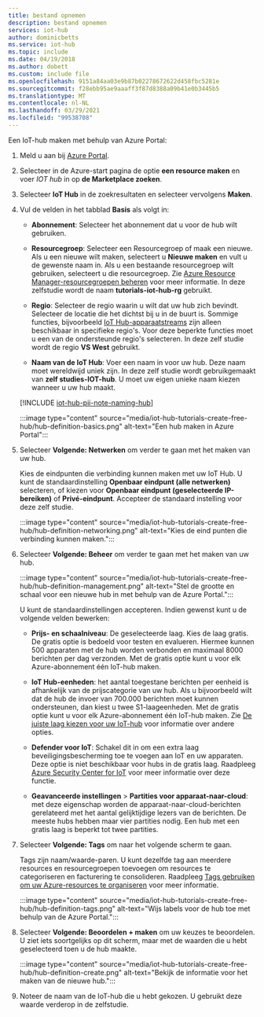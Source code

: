 ```yaml
---
title: bestand opnemen
description: bestand opnemen
services: iot-hub
author: dominicbetts
ms.service: iot-hub
ms.topic: include
ms.date: 04/19/2018
ms.author: dobett
ms.custom: include file
ms.openlocfilehash: 9151a84aa03e9b87b02278672622d458fbc5281e
ms.sourcegitcommit: f28ebb95ae9aaaff3f87d8388a09b41e0b3445b5
ms.translationtype: MT
ms.contentlocale: nl-NL
ms.lasthandoff: 03/29/2021
ms.locfileid: "99538708"
---
```

Een IoT-hub maken met behulp van Azure Portal:

1. Meld u aan bij [Azure Portal](https://portal.azure.com).

1. Selecteer in de Azure-start pagina de optie **een resource maken** en voer *IOT hub* in op **de Marketplace zoeken**.

1. Selecteer **IoT Hub** in de zoekresultaten en selecteer vervolgens **Maken**.

1. Vul de velden in het tabblad **Basis** als volgt in:

   - **Abonnement**: Selecteer het abonnement dat u voor de hub wilt gebruiken.

   - **Resourcegroep**: Selecteer een Resourcegroep of maak een nieuwe. Als u een nieuwe wilt maken, selecteert u **Nieuwe maken** en vult u de gewenste naam in. Als u een bestaande resourcegroep wilt gebruiken, selecteert u die resourcegroep. Zie [Azure Resource Manager-resourcegroepen beheren](../articles/azure-resource-manager/management/manage-resource-groups-portal.md) voor meer informatie. In deze zelfstudie wordt de naam **tutorials-iot-hub-rg** gebruikt.

   - **Regio**: Selecteer de regio waarin u wilt dat uw hub zich bevindt. Selecteer de locatie die het dichtst bij u in de buurt is. Sommige functies, bijvoorbeeld [IoT Hub-apparaatstreams](../articles/iot-hub/iot-hub-device-streams-overview.md) zijn alleen beschikbaar in specifieke regio's. Voor deze beperkte functies moet u een van de ondersteunde regio's selecteren. In deze zelf studie wordt de regio **VS West** gebruikt.

   - **Naam van de IoT Hub**: Voer een naam in voor uw hub. Deze naam moet wereldwijd uniek zijn. In deze zelf studie wordt gebruikgemaakt van **zelf studies-IOT-hub**. U moet uw eigen unieke naam kiezen wanneer u uw hub maakt.

   [!INCLUDE [iot-hub-pii-note-naming-hub](iot-hub-pii-note-naming-hub.md)]

   :::image type="content" source="media/iot-hub-tutorials-create-free-hub/hub-definition-basics.png" alt-text="Een hub maken in Azure Portal":::

1. Selecteer **Volgende: Netwerken** om verder te gaan met het maken van uw hub.

   Kies de eindpunten die verbinding kunnen maken met uw IoT Hub. U kunt de standaardinstelling **Openbaar eindpunt (alle netwerken)** selecteren, of kiezen voor **Openbaar eindpunt (geselecteerde IP-bereiken)** of **Privé-eindpunt**. Accepteer de standaard instelling voor deze zelf studie.

   :::image type="content" source="media/iot-hub-tutorials-create-free-hub/hub-definition-networking.png" alt-text="Kies de eind punten die verbinding kunnen maken.":::

1. Selecteer **Volgende: Beheer** om verder te gaan met het maken van uw hub.

   :::image type="content" source="media/iot-hub-tutorials-create-free-hub/hub-definition-management.png" alt-text="Stel de grootte en schaal voor een nieuwe hub in met behulp van de Azure Portal.":::

   U kunt de standaardinstellingen accepteren. Indien gewenst kunt u de volgende velden bewerken:

   - **Prijs- en schaalniveau**: De geselecteerde laag. Kies de laag gratis. De gratis optie is bedoeld voor testen en evalueren. Hiermee kunnen 500 apparaten met de hub worden verbonden en maximaal 8000 berichten per dag verzonden. Met de gratis optie kunt u voor elk Azure-abonnement één IoT-hub maken.

   - **IoT Hub-eenheden**: het aantal toegestane berichten per eenheid is afhankelijk van de prijscategorie van uw hub. Als u bijvoorbeeld wilt dat de hub de invoer van 700.000 berichten moet kunnen ondersteunen, dan kiest u twee S1-laageenheden.
   Met de gratis optie kunt u voor elk Azure-abonnement één IoT-hub maken. Zie [De juiste laag kiezen voor uw IoT-hub](../articles/iot-hub/iot-hub-scaling.md) voor informatie over andere opties.

   - **Defender voor IoT**: Schakel dit in om een extra laag beveiligingsbescherming toe te voegen aan IoT en uw apparaten. Deze optie is niet beschikbaar voor hubs in de gratis laag. Raadpleeg [Azure Security Center for IoT](/azure/asc-for-iot/) voor meer informatie over deze functie.

   - **Geavanceerde instellingen** > **Partities voor apparaat-naar-cloud**: met deze eigenschap worden de apparaat-naar-cloud-berichten gerelateerd met het aantal gelijktijdige lezers van de berichten. De meeste hubs hebben maar vier partities nodig. Een hub met een gratis laag is beperkt tot twee partities.

1. Selecteer **Volgende: Tags** om naar het volgende scherm te gaan.

   Tags zijn naam/waarde-paren. U kunt dezelfde tag aan meerdere resources en resourcegroepen toevoegen om resources te categoriseren en facturering te consolideren. Raadpleeg [Tags gebruiken om uw Azure-resources te organiseren](../articles/azure-resource-manager/management/tag-resources.md) voor meer informatie.

   :::image type="content" source="media/iot-hub-tutorials-create-free-hub/hub-definition-tags.png" alt-text="Wijs labels voor de hub toe met behulp van de Azure Portal.":::

1. Selecteer **Volgende: Beoordelen + maken** om uw keuzes te beoordelen. U ziet iets soortgelijks op dit scherm, maar met de waarden die u hebt geselecteerd toen u de hub maakte.

   :::image type="content" source="media/iot-hub-tutorials-create-free-hub/hub-definition-create.png" alt-text="Bekijk de informatie voor het maken van de nieuwe hub.":::

1. Noteer de naam van de IoT-hub die u hebt gekozen. U gebruikt deze waarde verderop in de zelfstudie.

